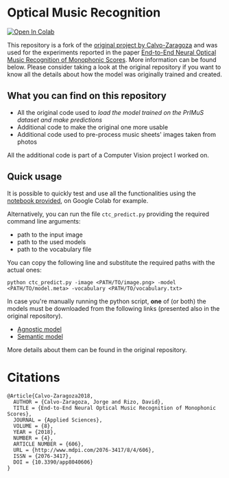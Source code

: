 # Optical Music Recognition

<a target="_blank" href="https://colab.research.google.com/github/FreshMag/tf-end-to-end/blob/master/omr.ipynb">
  <img src="https://colab.research.google.com/assets/colab-badge.svg" alt="Open In Colab"/>
</a>

This repository is a fork of the [original project by Calvo-Zaragoza](https://github.com/OMR-Research/tf-end-to-end) and
was used for the experiments reported in the paper [End-to-End Neural Optical Music Recognition of Monophonic Scores](http://www.mdpi.com/2076-3417/8/4/606).
More information can be found below. Please consider taking a look at the original repository if you want to know all
the details about how the model was originally trained and created.

## What you can find on this repository

- All the original code used to *load the model trained on the PrIMuS dataset and make predictions*
- Additional code to make the original one more usable
- Additional code used to pre-process music sheets' images taken from photos

All the additional code is part of a Computer Vision project I worked on. 

## Quick usage

It is possible to quickly test and use all the functionalities using the [notebook provided](omr.ipynb), on Google Colab for example.

Alternatively, you can run the file `ctc_predict.py` providing the required command line arguments:
- path to the input image
- path to the used models
- path to the vocabulary file

You can copy the following line and substitute the required paths with the actual ones:
```
python ctc_predict.py -image <PATH/TO/image.png> -model <PATH/TO/model.meta> -vocabulary <PATH/TO/vocabulary.txt>
```

In case you're manually running the python script, **one** of (or both) the models must be downloaded from the following links (presented also in
the original repository).

* [Agnostic model](https://grfia.dlsi.ua.es/primus/models/PrIMuS/Agnostic-Model.zip)
* [Semantic model](https://grfia.dlsi.ua.es/primus/models/PrIMuS/Semantic-Model.zip)

More details about them can be found in the original repository.


# Citations

```
@Article{Calvo-Zaragoza2018,
  AUTHOR = {Calvo-Zaragoza, Jorge and Rizo, David},
  TITLE = {End-to-End Neural Optical Music Recognition of Monophonic Scores},
  JOURNAL = {Applied Sciences},
  VOLUME = {8},
  YEAR = {2018},
  NUMBER = {4},
  ARTICLE NUMBER = {606},
  URL = {http://www.mdpi.com/2076-3417/8/4/606},
  ISSN = {2076-3417},
  DOI = {10.3390/app8040606}
}
```
